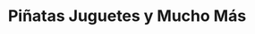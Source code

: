 ---
title: "Piñatas Juguetes y Mucho Más"
url: /san-pedro-sula/pinatas-juguetes-y-mucho-mas/
shop: general
---